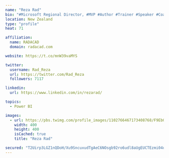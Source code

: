 ```yaml
---
name: "Reza Rad"
bio: "#Microsoft Regional Director, #MVP #Author #Trainer #Speaker #Coach #Consultant #PowerBI "
location: New Zealand
type: "profile"
heat: 71

affiliation:
  name: RADACAD
  domain: radacad.com

website: https://t.co/mnW39vaMYS

twitter:
  username: Rad_Reza
  url: https://twitter.com/Rad_Reza
  followers: 7117

linkedin:
  url: https://www.linkedin.com/in/rezarad/

topics:
  - Power BI

images:
  - url: https://pbs.twimg.com/profile_images/1102766467173408768/F9EbQENa_400x400.png
    width: 400
    height: 400
    isCached: true
    title: "Reza Rad"

secured: "T2Uirp3LGZ1nQDoH/Xu9SncuxudTgAeC6NOsgb92ro6udl8aUgEUCTEzmi04u8EZZ+vL/jWYXMCBxrIWERQipF/cdcEmA2k0EiuHCQiZpk4pL5+mYLYaz7ND1C+yvL3dukUx6AQPqjAAojeRi50aOWGgbXBBdA2ipgxhu66lhKbdFDPDrxp3IdjfurNrvNIbz4QVVdQiDAXUuFm711lS7LKkjUL3S/9CpNET7HoUUFqrWYL/ouzw6rHLdNTkBoiiTM2lUDLQDGbFtTP5fjok4qfr4Xxi7ZztQNHYb5uig2FJI4HV1CLaO+ptO/adBuJcYiSabrU+hSbpDuCDvoHqFCAzr2rDY/dvGKqmlVxI9HflU6tQV1p+VIKZ2sMMBobJnN5klhF+wJwD4dp1Hi7D3HC7ZomxdUNmwjLdK1yg1UM=;RmxnOh3FW/dUHqxFoFc+3w=="
---
```


